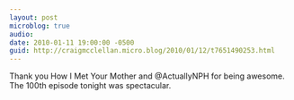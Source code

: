 ```yaml
---
layout: post
microblog: true
audio: 
date: 2010-01-11 19:00:00 -0500
guid: http://craigmcclellan.micro.blog/2010/01/12/t7651490253.html
---
```

Thank you How I Met Your Mother and @ActuallyNPH for being awesome.  The 100th episode tonight was spectacular.

